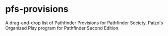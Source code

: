 # pfs-provisions
A drag-and-drop list of Pathfinder Provisions for Pathfinder Society, Paizo's Organized Play program for Pathfinder Second Edition.
